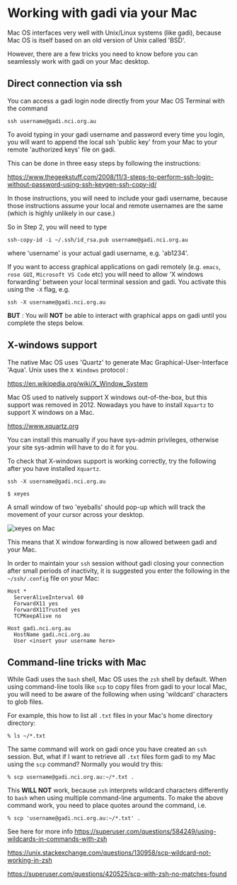 # Working with gadi via your Mac

Mac OS interfaces very well with Unix/Linux systems (like gadi), because Mac OS is itself based on an old version of Unix called 'BSD'.

However, there are a few tricks you need to know before you can seamlessly work with gadi on your Mac desktop.

## Direct connection via ssh

You can access a gadi login node directly from your Mac OS Terminal with the command
``` 
ssh username@gadi.nci.org.au
```
To avoid typing in your gadi username and password every time you login, you will want to append the local ssh 'public key' from your Mac to your remote 'authorized keys' file on gadi.

This can be done in three easy steps by following the instructions:

https://www.thegeekstuff.com/2008/11/3-steps-to-perform-ssh-login-without-password-using-ssh-keygen-ssh-copy-id/

In those instructions, you will need to include your gadi username, because those instructions assume your local and remote usernames are the same (which is highly unlikely in our case.)

So in Step 2, you will need to type
```
ssh-copy-id -i ~/.ssh/id_rsa.pub username@gadi.nci.org.au
```
where 'username' is your actual gadi username, e.g. 'ab1234'.

If you want to access graphical applications on gadi remotely (e.g. `emacs`, `rose GUI`, `Microsoft VS Code` etc) you will need to allow 'X windows forwarding' between your local terminal session and gadi. You activate this using the `-X` flag, e.g.
``` 
ssh -X username@gadi.nci.org.au
```
**BUT** : You will **NOT** be able to interact with graphical apps on gadi until you complete the steps below.

## X-windows support

The native Mac OS uses 'Quartz' to generate Mac Graphical-User-Interface 'Aqua'. Unix uses the `X Windows` protocol : 

https://en.wikipedia.org/wiki/X_Window_System

Mac OS used to natively support X windows out-of-the-box, but this support was removed in 2012. Nowadays you have to install `Xquartz` to support X windows on a Mac.

https://www.xquartz.org

You can install this manually if you have sys-admin privileges, otherwise your site sys-admin will have to do it for you.

To check that X-windows support is working correctly, try the following after you have installed `Xquartz`.
```
ssh -X username@gadi.nci.org.au

$ xeyes
```
A small window of two 'eyeballs' should pop-up which will track the movement of your cursor across your desktop. 

![xeyes on Mac](images/xeyes.png)

This means that X window forwarding is now allowed between gadi and your Mac.

In order to maintain your `ssh` session without gadi closing your connection after small periods of inactivity, it is suggested you enter the following in the `~/ssh/.config` file on your Mac:
```
Host *
  ServerAliveInterval 60
  ForwardX11 yes
  ForwardX11Trusted yes
  TCPKeepAlive no

Host gadi.nci.org.au
  HostName gadi.nci.org.au
  User <insert your username here>
```

## Command-line tricks with Mac ##

While Gadi uses the `bash` shell, Mac OS uses the `zsh` shell by default. When using command-line tools like `scp` to copy files from gadi to your local Mac, you will need to be aware of the following when using 'wildcard' characters to glob files.

For example, this how to list all `.txt` files in your Mac's home directory directory:
```
% ls ~/*.txt
```
The same command will work on gadi once you have created an `ssh` session. But, what if I want to retrieve all `.txt` files form gadi to my Mac using the `scp` command? Normally you would try this:

```
% scp username@gadi.nci.org.au:~/*.txt .
```
This **WILL NOT** work, because `zsh` interprets wildcard characters differently to `bash` when using multiple command-line arguments. To make the above command work, you need to place quotes around the command, i.e.
```
% scp 'username@gadi.nci.org.au:~/*.txt' .
```
See here for more info
https://superuser.com/questions/584249/using-wildcards-in-commands-with-zsh

https://unix.stackexchange.com/questions/130958/scp-wildcard-not-working-in-zsh

https://superuser.com/questions/420525/scp-with-zsh-no-matches-found